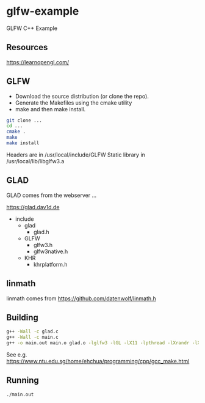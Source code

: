# glfw-example

GLFW C++ Example

## Resources

https://learnopengl.com/

## GLFW

* Download the source distribution (or clone the repo).
* Generate the Makefiles using the cmake utility
* make and then make install.

```bash
git clone ...
cd ...
cmake .
make
make install
```

Headers are in /usr/local/include/GLFW
Static library in /usr/local/lib/libglfw3.a

## GLAD

GLAD comes from the webserver ...

https://glad.dav1d.de


- include
    - glad
        - glad.h
    - GLFW
        - glfw3.h
        - glfw3native.h
    - KHR
        - khrplatform.h

## linmath

linmath comes from https://github.com/datenwolf/linmath.h

## Building

```bash
g++ -Wall -c glad.c
g++ -Wall -c main.c
g++ -o main.out main.o glad.o -lglfw3 -lGL -lX11 -lpthread -lXrandr -lXi -ldl -lm
```

See e.g. https://www.ntu.edu.sg/home/ehchua/programming/cpp/gcc_make.html

## Running

```bash
./main.out
```